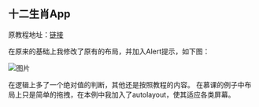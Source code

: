 ## 十二生肖App

原教程地址：[链接](http://www.imooc.com/video/3386)

在原来的基础上我修改了原有的布局，并加入Alert提示，如下图：

![图片](http://images.helloarron.com/ChineseZodiac.gif)

在逻辑上多了一个绝对值的判断，其他还是按照教程的内容。
在慕课的例子中布局上只是简单的拖拽，在本例中我加入了autolayout，使其适应各类屏幕。
